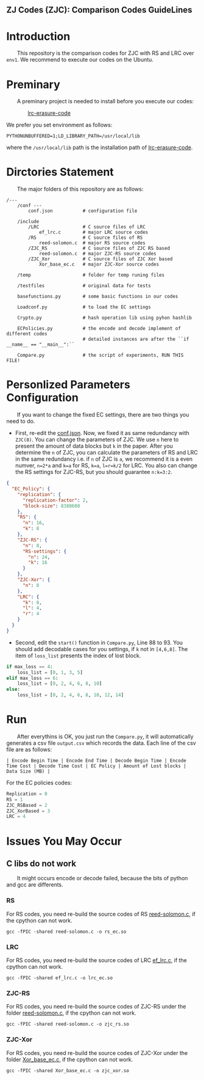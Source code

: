 ZJ Codes (ZJC): Comparison Codes GuideLines
---

# Introduction
&emsp;&emsp;This repository is the comparison codes for ZJC  with RS and LRC over ``env1``. We recommend to execute our codes on the Ubuntu.


# Preminary
&emsp;&emsp;A preminary project is needed to install before you execute our codes:

&emsp;&emsp;&emsp;&emsp;[lrc-erasure-code](https://github.com/drmingdrmer/lrc-erasure-code)


We prefer you set environment as follows:
```shell
PYTHONUNBUFFERED=1;LD_LIBRARY_PATH=/usr/local/lib
```

where the ``/usr/local/lib`` path is the installation path of [lrc-erasure-code](https://github.com/drmingdrmer/lrc-erasure-code).

# Dirctories Statement

&emsp;&emsp;The major folders of this repository are as follows:

```shell
/---
    /conf ---
        conf.json           # configuration file

    /include
        /LRC                # C source files of LRC
            ef_lrc.c        # major LRC source codes
        /RS                 # C source files of RS
            reed-solomon.c  # major RS source codes
        /ZJC_RS             # C source files of ZJC RS based
            reed-solomon.c  # major ZJC-RS source codes
        /ZJC_Xor            # C source files of ZJC Xor based
            Xor_base_ec.c   # major ZJC-Xor source codes

    /temp                   # folder for temp runing files

    /testfiles              # original data for tests

    basefunctions.py        # some basic functions in our codes

    Loadconf.py             # to load the EC settings

    Crypto.py               # hash operation lib using pyhon hashlib

    ECPolicies.py           # the encode and decode implement of different codes
                            # detailed instances are after the ``if __name__ == "__main__":``

    Compare.py              # the script of experiments, RUN THIS FILE!

```

# Personlized Parameters Configuration
&emsp;&emsp;If you want to change the fixed EC settings, there are two things you need to do.

- First, re-edit the [conf.json](/conf/conf.json). Now, we fixed it as same redundancy with ``ZJC(8)``. You can change the parameters of ZJC. We use ``n`` here to present the amount of data blocks but ``k`` in the paper. After you determine the ``n`` of ZJC, you can calculate the parameters of RS and LRC in the same redundancy i.e. if ``n`` of ZJC is ``a``, we recommend it is a even numver, ``n=2*a`` and ``k=a`` for RS, ``k=a``, ``l=r=k/2`` for LRC. You also can change the RS settings for ZJC-RS, but you should guarantee ``n:k=3:2``. 
```json
{
  "EC_Policy": {
    "replication": {
      "replication-factor": 2,
      "block-size": 8388608
    },
    "RS": {
      "n": 16,
      "k": 8
    },
    "ZJC-RS": {
      "n": 8,
      "RS-settings": {
        "n": 24,
        "k": 16
      }
    },
    "ZJC-Xor": {
      "n": 8
    },
    "LRC": {
      "k": 8,
      "l": 4,
      "r": 4
    }
  }
}
```

- Second, edit the ``start()`` function in ``Compare.py``, Line 88 to 93. You should add decodable cases for you settings, if ``k`` not in ``[4,6,8]``. The item of ``loss_list`` presents the index of lost block.
```python
if max_loss == 4:
    loss_list = [0, 1, 3, 5]
elif max_loss == 6:
    loss_list = [0, 2, 4, 6, 8, 10]
else:
    loss_list = [0, 2, 4, 6, 8, 10, 12, 14]
```

# Run

&emsp;&emsp;After everythins is OK, you just run the ``Compare.py``, it will automatically generates a csv file ``output.csv`` which records the data. Each line of the csv file are as follows:
```shell
| Encode Begin Time | Encode End Time | Decode Begin Time | Encode Time Cost | Decode Time Cost | EC Policy | Amount of Lost blocks | Data Size (MB) |
```

For the EC policies codes:
```python
Replication = 0
RS = 1
ZJC_RSBased = 2
ZJC_XorBased = 3
LRC = 4
```


# Issues You May Occur

## C libs do not work

&emsp;&emsp;It might occurs encode or decode failed, because the bits of python and gcc are differents.

### RS

For RS codes, you need re-build the source codes of RS [reed-solomon.c](/include/RS/reed-solomon.c), if the cpython can not work.

```shell
gcc -fPIC -shared reed-solomon.c -o rs_ec.so
```

### LRC

For RS codes, you need re-build the source codes of LRC [ef_lrc.c](/include/LRC/ef_lrc.c), if the cpython can not work.

```shell
gcc -fPIC -shared ef_lrc.c -o lrc_ec.so
```

### ZJC-RS

For RS codes, you need re-build the source codes of ZJC-RS under the folder [reed-solomon.c](/include/ZJC_RS/reed-solomon.c), if the cpython can not work.

```shell
gcc -fPIC -shared reed-solomon.c -o zjc_rs.so
```

### ZJC-Xor

For RS codes, you need re-build the source codes of ZJC-Xor under the folder [Xor_base_ec.c](/include/ZJC_Xor/Xor_base_ec.c), if the cpython can not work.

```shell
gcc -fPIC -shared Xor_base_ec.c -o zjc_xor.so
```
